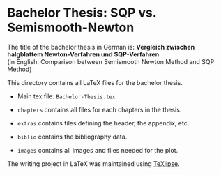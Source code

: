 # Bachelor Thesis: SQP vs. Semismooth-Newton

The title of the bachelor thesis in German is:
**Vergleich zwischen halgblattem Newton-Verfahren und SQP-Verfahren**  
(in English: Comparison between Semismooth Newton Method and SQP Method)

This directory contains all LaTeX files for the bachelor thesis.

* Main tex file: `Bachelor-Thesis.tex`

* `chapters` contains all files for each chapters in the thesis.

* `extras` contains files defining the header, the appendix, etc.

* `biblio` contains the bibliography data.

* `images` contains all images and files needed for the plot.

The writing project in LaTeX was maintained using [TeXlipse][].

[texlipse]: http://texlipse.sourceforge.net "TeXlipse"